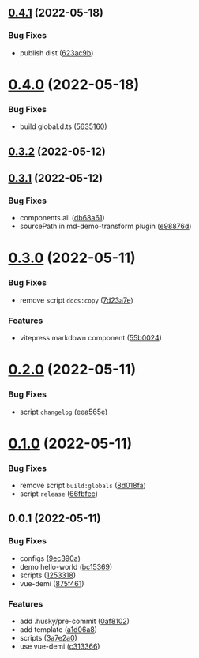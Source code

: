 ## [0.4.1](https://github.com/SoulLyoko/vite-lib-starter/compare/v0.4.0...v0.4.1) (2022-05-18)


### Bug Fixes

* publish dist ([623ac9b](https://github.com/SoulLyoko/vite-lib-starter/commit/623ac9b5231b8cc61bf6d59ed7f85d7e29157b9f))



# [0.4.0](https://github.com/SoulLyoko/vite-lib-starter/compare/v0.3.2...v0.4.0) (2022-05-18)


### Bug Fixes

* build global.d.ts ([5635160](https://github.com/SoulLyoko/vite-lib-starter/commit/5635160f41ee8efb445289b6d7ffe372ec88624c))



## [0.3.2](https://github.com/SoulLyoko/vite-lib-starter/compare/v0.3.1...v0.3.2) (2022-05-12)



## [0.3.1](https://github.com/SoulLyoko/vite-lib-starter/compare/v0.3.0...v0.3.1) (2022-05-12)


### Bug Fixes

* components.all ([db68a61](https://github.com/SoulLyoko/vite-lib-starter/commit/db68a6141f0a0033e90bad5f00e7ac145cbe2b30))
* sourcePath in  md-demo-transform plugin ([e98876d](https://github.com/SoulLyoko/vite-lib-starter/commit/e98876d146c9eafd1e7514a61043fd296f1b563d))



# [0.3.0](https://github.com/SoulLyoko/vite-lib-starter/compare/v0.2.0...v0.3.0) (2022-05-11)


### Bug Fixes

* remove script `docs:copy` ([7d23a7e](https://github.com/SoulLyoko/vite-lib-starter/commit/7d23a7ec557843510f1f5117065e75dfd86c0525))


### Features

* vitepress markdown component ([55b0024](https://github.com/SoulLyoko/vite-lib-starter/commit/55b0024c5db9364809770773f8b6dda9b574a36a))



# [0.2.0](https://github.com/SoulLyoko/vite-lib-starter/compare/v0.1.0...v0.2.0) (2022-05-11)


### Bug Fixes

* script `changelog` ([eea565e](https://github.com/SoulLyoko/vite-lib-starter/commit/eea565e6e19e13643a7f1f6545b93a60a63bfa61))



# [0.1.0](https://github.com/SoulLyoko/vite-lib-starter/compare/v0.0.1...v0.1.0) (2022-05-11)


### Bug Fixes

* remove script `build:globals` ([8d018fa](https://github.com/SoulLyoko/vite-lib-starter/commit/8d018fa8e84267202ea41d2cf585d5a1588d1a7a))
* script `release` ([66fbfec](https://github.com/SoulLyoko/vite-lib-starter/commit/66fbfec427b4f6e96aa74452b7d8df1fd03d3bab))



## 0.0.1 (2022-05-11)


### Bug Fixes

* configs ([9ec390a](https://github.com/SoulLyoko/vite-lib-starter/commit/9ec390aaeabdf6cc8278b9d63102433bfd698da1))
* demo hello-world ([bc15369](https://github.com/SoulLyoko/vite-lib-starter/commit/bc153697a533824c64bdd58f705de29643be5e36))
* scripts ([1253318](https://github.com/SoulLyoko/vite-lib-starter/commit/1253318a75372e78dd95cd086e9935af12a34dbf))
* vue-demi ([875f461](https://github.com/SoulLyoko/vite-lib-starter/commit/875f46135f8be51d60951cd70289e018e5b061f5))


### Features

* add .husky/pre-commit ([0af8102](https://github.com/SoulLyoko/vite-lib-starter/commit/0af810265ca04df5dcaa9cef438cb1928a4f1e68))
* add template ([a1d06a8](https://github.com/SoulLyoko/vite-lib-starter/commit/a1d06a8c72a74855be1b5ea3e56cbb186f61e21a))
* scripts ([3a7e2a0](https://github.com/SoulLyoko/vite-lib-starter/commit/3a7e2a0420b7ef449bb66a4873b9ca9ca4028060))
* use vue-demi ([c313366](https://github.com/SoulLyoko/vite-lib-starter/commit/c313366318dece419082a46f3b727e7780f1a063))



